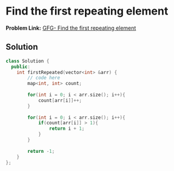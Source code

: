 # Find the first repeating element

**Problem Link:** [GFG- Find the first repeating element](https://www.geeksforgeeks.org/problems/first-repeating-element4018/1)


## Solution

```cpp
class Solution {
  public:
    int firstRepeated(vector<int> &arr) {
        // code here
        map<int, int> count;
        
        for(int i = 0; i < arr.size(); i++){
            count[arr[i]]++;
        }
        
        for(int i = 0; i < arr.size(); i++){
            if(count[arr[i]] > 1){
                return i + 1;
            }
        }
        
        return -1;
    }
};